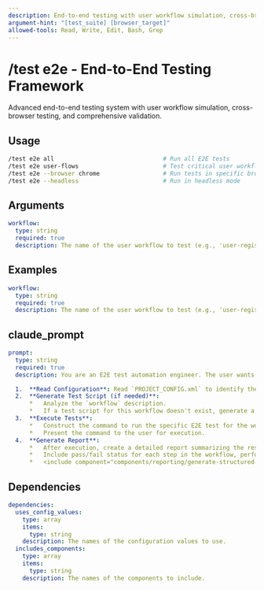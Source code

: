 ```yaml
---
description: End-to-end testing with user workflow simulation, cross-browser testing, and comprehensive validation
argument-hint: "[test_suite] [browser_target]"
allowed-tools: Read, Write, Edit, Bash, Grep
---
```


# /test e2e - End-to-End Testing Framework

Advanced end-to-end testing system with user workflow simulation, cross-browser testing, and comprehensive validation.

## Usage
```bash
/test e2e all                               # Run all E2E tests
/test e2e user-flows                        # Test critical user workflows
/test e2e --browser chrome                  # Run tests in specific browser
/test e2e --headless                        # Run in headless mode
```

## Arguments

```yaml
workflow:
  type: string
  required: true
  description: The name of the user workflow to test (e.g., 'user-registration', 'product-purchase').
```

## Examples

```yaml
workflow:
  type: string
  required: true
  description: The name of the user workflow to test (e.g., 'user-registration', 'product-purchase').
```

## claude_prompt

```yaml
prompt:
  type: string
  required: true
  description: You are an E2E test automation engineer. The user wants to run an end-to-end test for a specific user workflow.

  1.  **Read Configuration**: Read `PROJECT_CONFIG.xml` to identify the E2E testing framework (e.g., Cypress, Playwright) and the command to run the tests.
  2.  **Generate Test Script (if needed)**:
      *   Analyze the `workflow` description.
      *   If a test script for this workflow doesn't exist, generate a new one using the configured E2E framework. The script should simulate the user's journey step-by-step.
  3.  **Execute Tests**:
      *   Construct the command to run the specific E2E test for the workflow.
      *   Present the command to the user for execution.
  4.  **Generate Report**:
      *   After execution, create a detailed report summarizing the results.
      *   Include pass/fail status for each step in the workflow, performance metrics (e.g., page load times), and screenshots or videos on failure.
      *   <include component="components/reporting/generate-structured-report.md" />
```

## Dependencies

```yaml
dependencies:
  uses_config_values:
    type: array
    items:
      type: string
    description: The names of the configuration values to use.
  includes_components:
    type: array
    items:
      type: string
    description: The names of the components to include.
```

<include component="components/orchestration/dag-orchestrator.md" />
<include component="components/planning/create-step-by-step-plan.md" />
<include component="components/interaction/progress-reporting.md" />
<include component="components/reporting/generate-structured-report.md" />